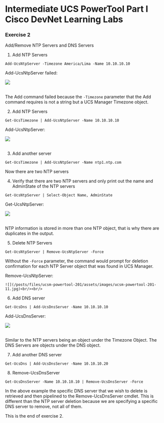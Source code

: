 # Intermediate UCS PowerTool Part I Cisco DevNet Learning Labs

### Exercise 2
Add/Remove NTP Servers and DNS Servers

  1. Add NTP Servers

  `Add-UcsNtpServer -Timezone America/Lima -Name 10.10.10.10`

  Add-UcsNtpServer failed:

  ![](/posts/files/ucsm-powertool-201/assets/images/ucsm-powertool-201-08.jpg)<br/><br/>

  The Add command failed because the `-Timezone` parameter that the Add command requires is not a string but a UCS Manager Timezone object.

  2. Add NTP Servers

  `Get-UcsTimezone | Add-UcsNtpServer -Name 10.10.10.10`

  Add-UcsNtpServer:

  ![](/posts/files/ucsm-powertool-201/assets/images/ucsm-powertool-201-09.jpg)<br/><br/>

  3. Add another server

  `Get-UcsTimezone | Add-UcsNtpServer -Name ntp1.ntp.com`

  Now there are two NTP servers

  4. Verify that there are two NTP servers and only print out the name and AdminState of the NTP servers

  `Get-UcsNtpServer | Select-Object Name, AdminState`

  Get-UcsNtpServer:

  ![](/posts/files/ucsm-powertool-201/assets/images/ucsm-powertool-201-10.jpg)<br/><br/>

  NTP information is stored in more than one NTP object, that is why there are duplicates in the output.

  5. Delete NTP Servers

  `Get-UcsNtpServer | Remove-UcsNtpServer -Force`

  Without the `-Force` parameter, the command would prompt for deletion confirmation for each NTP Server object that was found in UCS Manager.

  Remove-UcsNtpServer:

    ![](/posts/files/ucsm-powertool-201/assets/images/ucsm-powertool-201-11.jpg)<br/><br/>

  6. Add DNS server

  `Get-UcsDns | Add-UcsDnsServer -Name 10.10.10.10`

  Add-UcsDnsServer:

  ![](/posts/files/ucsm-powertool-201/assets/images/ucsm-powertool-201-12.jpg)<br/><br/>

  Similar to the NTP servers being an object under the Timezone Object.  The DNS Servers are objects under the DNS object.

  7. Add another DNS server

  `Get-UcsDns | Add-UcsDnsServer -Name 10.10.10.20`

  8. Remove-UcsDnsServer

  `Get-UcsDnsServer -Name 10.10.10.10 | Remove-UcsDnsServer -Force`

  In the above example the specific DNS server that we wish to delete is retrieved and then pipelined to the Remove-UcsDnsServer cmdlet.  This is different than the NTP server deletion because we are specifying a specific DNS server to remove, not all of them.

This is the end of exercise 2.
